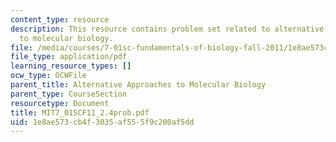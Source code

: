 ```yaml
---
content_type: resource
description: This resource contains problem set related to alternative approaches
  to molecular biology.
file: /media/courses/7-01sc-fundamentals-of-biology-fall-2011/1e8ae573cb4f3035af555f9c200af5dd_MIT7_01SCF11_2.4prob.pdf
file_type: application/pdf
learning_resource_types: []
ocw_type: OCWFile
parent_title: Alternative Approaches to Molecular Biology
parent_type: CourseSection
resourcetype: Document
title: MIT7_01SCF11_2.4prob.pdf
uid: 1e8ae573-cb4f-3035-af55-5f9c200af5dd
---
```

